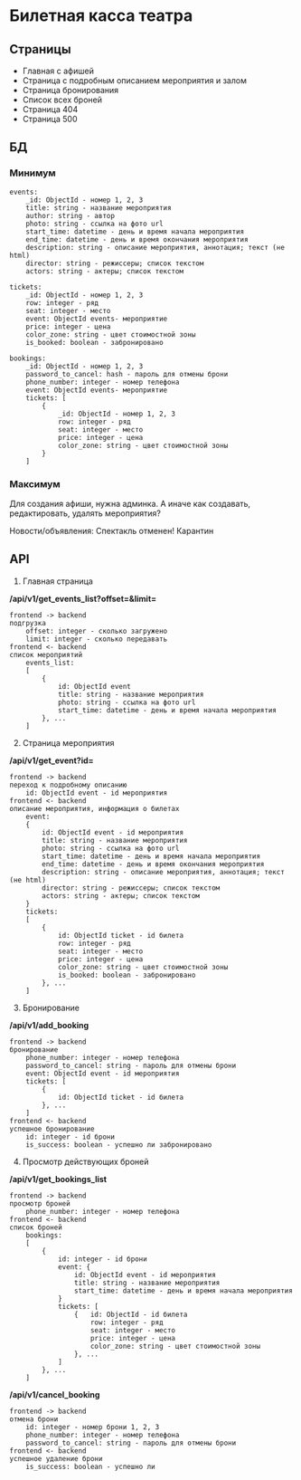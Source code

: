 # Билетная касса театра

## Страницы

* Главная с афишей
* Страница с подробным описанием мероприятия и залом
* Страница бронирования
* Список всех броней
* Страница 404
* Страница 500

## БД

### Минимум

    events:
        _id: ObjectId - номер 1, 2, 3
        title: string - название мероприятия
        author: string - автор
        photo: string - ссылка на фото url
        start_time: datetime - день и время начала мероприятия
        end_time: datetime - день и время окончания мероприятия
        description: string - описание мероприятия, аннотация; текст (не html)
        director: string - режиссеры; список текстом
        actors: string - актеры; список текстом

    tickets:
        _id: ObjectId - номер 1, 2, 3
        row: integer - ряд
        seat: integer - место
        event: ObjectId events- мероприятие
        price: integer - цена
        color_zone: string - цвет стоимостной зоны
        is_booked: boolean - забронировано

    bookings: 
        _id: ObjectId - номер 1, 2, 3
        password_to_cancel: hash - пароль для отмены брони
        phone_number: integer - номер телефона
        event: ObjectId events- мероприятие
        tickets: [
            {   
                _id: ObjectId - номер 1, 2, 3
                row: integer - ряд
                seat: integer - место
                price: integer - цена
                color_zone: string - цвет стоимостной зоны  
            } 
        ]


### Максимум

Для создания афиши, нужна админка. 
А иначе как создавать, редактировать, удалять мероприятия?

Новости/объявления:
Спектакль отменен! Карантин


## API

1. Главная страница

**/api/v1/get_events_list?offset=&limit=**

    frontend -> backend
    подгрузка
        offset: integer - сколько загружено
        limit: integer - сколько передавать
    frontend <- backend
    список мероприятий
        events_list: 
        [
            { 
                id: ObjectId event
                title: string - название мероприятия
                photo: string - ссылка на фото url
                start_time: datetime - день и время начала мероприятия
            }, ...
        ]

2. Страница мероприятия

**/api/v1/get_event?id=**

    frontend -> backend
    переход к подробному описанию
        id: ObjectId event - id мероприятия
    frontend <- backend
    описание мероприятия, информация о билетах
        event:
        {
            id: ObjectId event - id мероприятия
            title: string - название мероприятия
            photo: string - ссылка на фото url
            start_time: datetime - день и время начала мероприятия
            end_time: datetime - день и время окончания мероприятия
            description: string - описание мероприятия, аннотация; текст (не html)
            director: string - режиссеры; список текстом
            actors: string - актеры; список текстом
        }
        tickets:
        [
            {
                id: ObjectId ticket - id билета
                row: integer - ряд
                seat: integer - место
                price: integer - цена
                color_zone: string - цвет стоимостной зоны
                is_booked: boolean - забронировано
            }, ...
        ]

3. Бронирование

**/api/v1/add_booking**

    frontend -> backend
    бронирование
        phone_number: integer - номер телефона
        password_to_cancel: string - пароль для отмены брони
        event: ObjectId event - id мероприятия
        tickets: [
            { 
                id: ObjectId ticket - id билета
            }, ...
        ]
    frontend <- backend
    успешное бронирование
        id: integer - id брони
        is_success: boolean - успешно ли забронировано

4. Просмотр действующих броней

**/api/v1/get_bookings_list**

    frontend -> backend
    просмотр броней
        phone_number: integer - номер телефона
    frontend <- backend
    список броней
        bookings:
        [
            {   
                id: integer - id брони
                event: {
                    id: ObjectId event - id мероприятия
                    title: string - название мероприятия
                    start_time: datetime - день и время начала мероприятия
                }
                tickets: [
                    {   id: ObjectId - id билета
                        row: integer - ряд
                        seat: integer - место
                        price: integer - цена
                        color_zone: string - цвет стоимостной зоны 
                    }, ...
                ]
            }, ...
        ]

**/api/v1/canсel_booking**

    frontend -> backend
    отмена брони
        id: integer - номер брони 1, 2, 3
        phone_number: integer - номер телефона
        password_to_cancel: string - пароль для отмены брони
    frontend <- backend
    успешное удаление брони
        is_success: boolean - успешно ли
